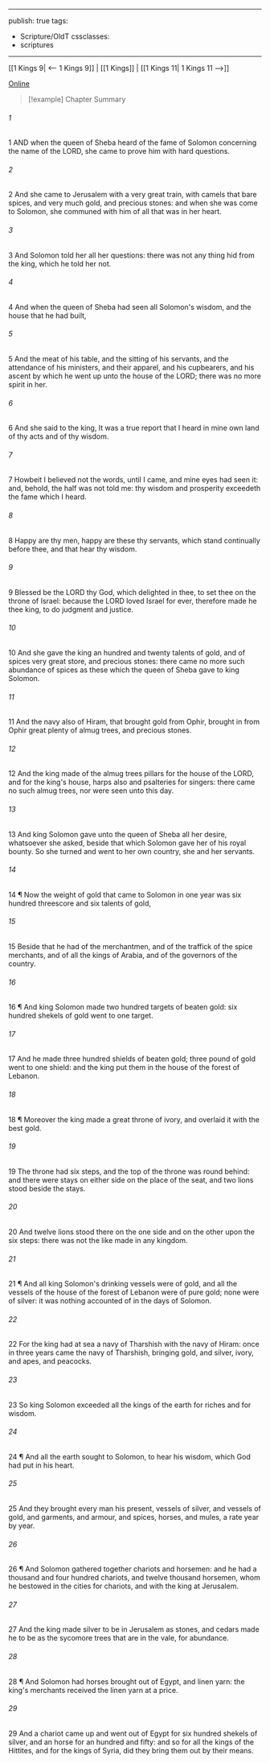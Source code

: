

---
publish: true
tags:
  - Scripture/OldT
cssclasses:
  - scriptures
---
[[1 Kings 9| <-- 1 Kings 9]] | [[1 Kings]] | [[1 Kings 11| 1 Kings 11 -->]]

[Online](https://churchofjesuschrist.org/study/scriptures/ot/1-kgs/10?lang=eng)

>[!example] Chapter Summary
>
###### 1
1 AND when the queen of Sheba heard of the fame of Solomon concerning the name of the LORD, she came to prove him with hard questions.
###### 2
2 And she came to Jerusalem with a very great train, with camels that bare spices, and very much gold, and precious stones: and when she was come to Solomon, she communed with him of all that was in her heart.
###### 3
3 And Solomon told her all her questions: there was not any thing hid from the king, which he told her not.
###### 4
4 And when the queen of Sheba had seen all Solomon's wisdom, and the house that he had built,
###### 5
5 And the meat of his table, and the sitting of his servants, and the attendance of his ministers, and their apparel, and his cupbearers, and his ascent by which he went up unto the house of the LORD; there was no more spirit in her.
###### 6
6 And she said to the king, It was a true report that I heard in mine own land of thy acts and of thy wisdom.
###### 7
7 Howbeit I believed not the words, until I came, and mine eyes had seen it: and, behold, the half was not told me: thy wisdom and prosperity exceedeth the fame which I heard.
###### 8
8 Happy are thy men, happy are these thy servants, which stand continually before thee, and that hear thy wisdom.
###### 9
9 Blessed be the LORD thy God, which delighted in thee, to set thee on the throne of Israel: because the LORD loved Israel for ever, therefore made he thee king, to do judgment and justice.
###### 10
10 And she gave the king an hundred and twenty talents of gold, and of spices very great store, and precious stones: there came no more such abundance of spices as these which the queen of Sheba gave to king Solomon.
###### 11
11 And the navy also of Hiram, that brought gold from Ophir, brought in from Ophir great plenty of almug trees, and precious stones.
###### 12
12 And the king made of the almug trees pillars for the house of the LORD, and for the king's house, harps also and psalteries for singers: there came no such almug trees, nor were seen unto this day.
###### 13
13 And king Solomon gave unto the queen of Sheba all her desire, whatsoever she asked, beside that which Solomon gave her of his royal bounty.  So she turned and went to her own country, she and her servants.
###### 14
14 ¶ Now the weight of gold that came to Solomon in one year was six hundred threescore and six talents of gold,
###### 15
15 Beside that he had of the merchantmen, and of the traffick of the spice merchants, and of all the kings of Arabia, and of the governors of the country.
###### 16
16 ¶ And king Solomon made two hundred targets of beaten gold: six hundred shekels of gold went to one target.
###### 17
17 And he made three hundred shields of beaten gold; three pound of gold went to one shield: and the king put them in the house of the forest of Lebanon.
###### 18
18 ¶ Moreover the king made a great throne of ivory, and overlaid it with the best gold.
###### 19
19 The throne had six steps, and the top of the throne was round behind: and there were stays on either side on the place of the seat, and two lions stood beside the stays.
###### 20
20 And twelve lions stood there on the one side and on the other upon the six steps: there was not the like made in any kingdom.
###### 21
21 ¶ And all king Solomon's drinking vessels were of gold, and all the vessels of the house of the forest of Lebanon were of pure gold; none were of silver: it was nothing accounted of in the days of Solomon.
###### 22
22 For the king had at sea a navy of Tharshish with the navy of Hiram: once in three years came the navy of Tharshish, bringing gold, and silver, ivory, and apes, and peacocks.
###### 23
23 So king Solomon exceeded all the kings of the earth for riches and for wisdom.
###### 24
24 ¶ And all the earth sought to Solomon, to hear his wisdom, which God had put in his heart.
###### 25
25 And they brought every man his present, vessels of silver, and vessels of gold, and garments, and armour, and spices, horses, and mules, a rate year by year.
###### 26
26 ¶ And Solomon gathered together chariots and horsemen: and he had a thousand and four hundred chariots, and twelve thousand horsemen, whom he bestowed in the cities for chariots, and with the king at Jerusalem.
###### 27
27 And the king made silver to be in Jerusalem as stones, and cedars made he to be as the sycomore trees that are in the vale, for abundance.
###### 28
28 ¶ And Solomon had horses brought out of Egypt, and linen yarn: the king's merchants received the linen yarn at a price.
###### 29
29 And a chariot came up and went out of Egypt for six hundred shekels of silver, and an horse for an hundred and fifty: and so for all the kings of the Hittites, and for the kings of Syria, did they bring them out by their means.




